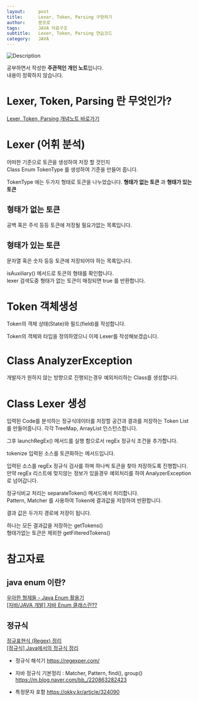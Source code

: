 ```yaml
---
layout:     post
title:      Lexer, Token, Parsing 구현하기
author:     쭌프로
tags:       JAVA 자료구조
subtitle:   Lexer, Token, Parsing 연습코드
category:   JAVA
---
```


<!-- Start Writing Below in Markdown -->

![Description](https://alalstjr.github.io/jjunpro.github.io/img/java_bg.png)

공부하면서 작성한 <b>주관적인 개인 노트</b>입니다. <br/>
내용이 정확하지 않습니다.

# Lexer, Token, Parsing 란 무엇인가?

<a href="Lexer, Token, Parsing 개념정리">Lexer, Token, Parsing 개념노트 바로가기</a>

# Lexer (어휘 분석)

어떠한 기준으로 토큰을 생성하여 저장 할 것인지 <br/>
Class Enum TokenType 를 생성하여 기준을 만들어 줍니다.

<script src="https://gist.github.com/alalstjr/ac41ff8d8c03ccade36b7504ed86052b.js"></script>

TokenType 에는 두가지 형태로 토큰을 나누었습니다.
<b>형태가 없는 토큰</b> 과 <b>형태가 있는 토큰</b>

## 형태가 없는 토큰

공백 혹은 주석 등등 토큰에 저장될 필요가없는 목록입니다.

## 형태가 있는 토큰

문자열 혹은 숫자 등등 토큰에 저장되어야 하는 목록입니다.

isAuxiliary() 메서드로 토큰의 형태를 확인합니다. <br/>
lexer 검색도중 형태가 없는 토큰이 매칭되면 true 를 반환합니다.

# Token 객체생성

<script src="https://gist.github.com/alalstjr/8ad3cd9486fac6561274e8745bb9e596.js"></script>

Token의 객체 상태(State)와 필드(field)를 작성합니다.

Token의 객체와 타입을 정의하였으니 이제 Lexer를 작성해보겠습니다.

# Class AnalyzerException 

개발자가 원하지 않는 방향으로 진행되는경우 예외처리하는 Class를 생성합니다.

<script src="https://gist.github.com/alalstjr/a70408c2a236c12b6ccb29fb04468f52.js"></script>

# Class Lexer 생성

<script src="https://gist.github.com/alalstjr/fbaa620b2d87d8a141f05c830131930a.js"></script>

입력된 Code를 분석하는 정규식데이터를 저장할 공간과 결과를 저장하는 Token List를 만들어줍니다.
각각 TreeMap, ArrayList 인스턴스합니다.

그후 launchRegEx() 메서드를 실행 함으로서 regEx 정규식 조건을 추가합니다.

tokenize 입력된 소스를 토큰화하는 메서드입니다.

입력된 소스를 regEx 정규식 검사를 하며 하나씩 토큰을 찾아 저장하도록 진행합니다.
만약 regEx 리스트에 맞지않는 정보가 있을경우 예외처리를 하여 AnalyzerException 로 넘어갑니다.

정규식비교 처리는 separateToken() 메서드에서 처리합니다. <br/>
Pattern, Matcher 를 사용하여 Token에 결과값을 저장하여 반환합니다.

결과 값은 두가지 경로에 저장이 됩니다.

하나는 모든 결과값을 저장하는 getTokens() <br/>
형태가없는 토큰은 제외한 getFilteredTokens() 



# 참고자료

## java enum 이란?

<a href="http://woowabros.github.io/tools/2017/07/10/java-enum-uses.html">우아한 형제들 - Java Enum 활용기</a><br/>
<a href="https://mainpower4309.tistory.com/15">[자바/JAVA 개발] 자바 Enum 클래스란??</a>

## 정규식

<a href="https://hamait.tistory.com/342">정규표현식 (Regex) 정리</a> <br/>
<a href="https://hermeslog.tistory.com/310">[정규식] Java에서의 정규식 정리</a>

- 정규식 해석기
    https://regexper.com/

- 자바 정규식 기본정리 : Matcher, Pattern, find(), group()
    https://m.blog.naver.com/bb_/220863282423

- 특정문자 포함
    https://okky.kr/article/324090
